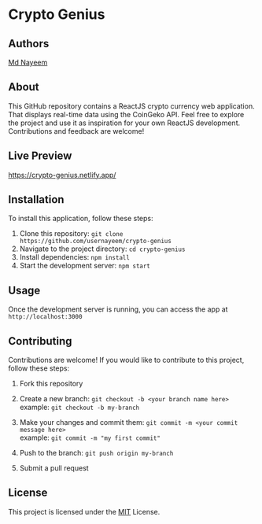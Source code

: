 # Crypto Genius

## Authors

 [Md Nayeem](https://www.github.com/usernayeem)

## About

This GitHub repository contains a ReactJS crypto currency web application. That displays real-time data using the CoinGeko API. Feel free to explore the project and use it as inspiration for your own ReactJS development. Contributions and feedback are welcome!

## Live Preview

https://crypto-genius.netlify.app/

## Installation

To install this application, follow these steps:

1. Clone this repository: `git clone https://github.com/usernayeem/crypto-genius`
2. Navigate to the project directory: `cd crypto-genius`
3. Install dependencies: `npm install`
4. Start the development server: `npm start`

## Usage

Once the development server is running, you can access the app at `http://localhost:3000`

## Contributing

Contributions are welcome! If you would like to contribute to this project, follow these steps:

1. Fork this repository

2. Create a new branch: `git checkout -b <your branch name here>` \
                example: `git checkout -b my-branch`

3. Make your changes and commit them: `git commit -m <your commit message here>` \
                example: `git commit -m "my first commit"`

4. Push to the branch: `git push origin my-branch`

5. Submit a pull request

## License

This project is licensed under the [MIT](LICENSE) License.
